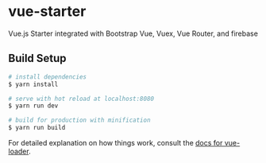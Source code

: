 # vue-starter

Vue.js Starter integrated with Bootstrap Vue, Vuex, Vue Router, and firebase

## Build Setup

```bash
# install dependencies
$ yarn install

# serve with hot reload at localhost:8080
$ yarn run dev

# build for production with minification
$ yarn run build
```

For detailed explanation on how things work, consult the [docs for vue-loader](http://vuejs.github.io/vue-loader).
